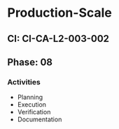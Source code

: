 # Production-Scale

## CI: CI-CA-L2-003-002
## Phase: 08

### Activities
- Planning
- Execution
- Verification
- Documentation
